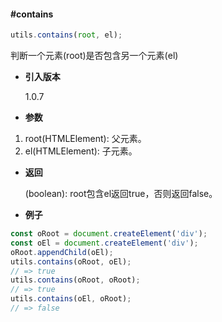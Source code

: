 #### #contains

```javascript
utils.contains(root, el);
```

判断一个元素(root)是否包含另一个元素(el)

- **引入版本**

    1.0.7

- **参数**

1. root(HTMLElement): 父元素。
2. el(HTMLElement): 子元素。

- **返回**

    (boolean): root包含el返回true，否则返回false。

- **例子**

```javascript
const oRoot = document.createElement('div');
const oEl = document.createElement('div');
oRoot.appendChild(oEl);
utils.contains(oRoot, oEl);
// => true
utils.contains(oRoot, oRoot);
// => true
utils.contains(oEl, oRoot);
// => false
```
